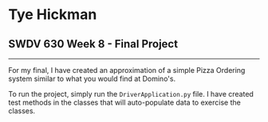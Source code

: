 # Tye Hickman
## SWDV 630 Week 8 - Final Project

---

For my final, I have created an approximation of a simple Pizza Ordering system similar to what you would find at Domino's.

To run the project, simply run the `DriverApplication.py` file. I have created test methods in the classes that will auto-populate data to exercise the classes.
